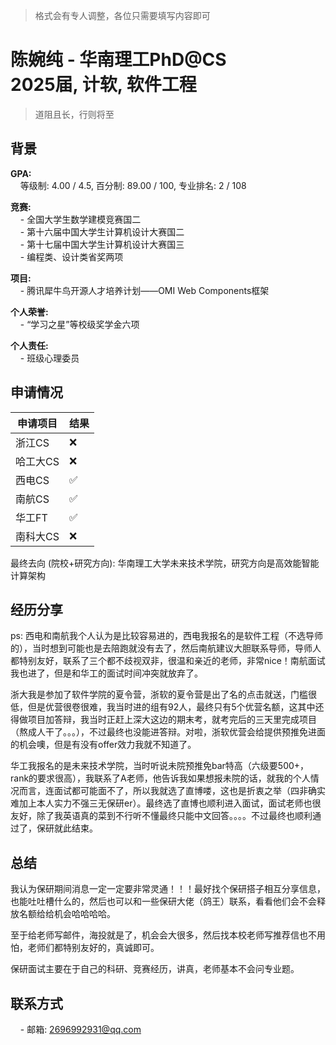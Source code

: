 > 格式会有专人调整，各位只需要填写内容即可

# 陈婉纯 - 华南理工PhD@CS<br>2025届, 计软, 软件工程
> 道阻且长，行则将至<br>

## 背景
**GPA:**<br>
&nbsp;&nbsp;&nbsp;&nbsp;等级制: 4.00 / 4.5, 百分制: 89.00 / 100, 专业排名: 2 / 108

**竞赛:**<br>
&nbsp;&nbsp;&nbsp;&nbsp;- 全国大学生数学建模竞赛国二<br>
&nbsp;&nbsp;&nbsp;&nbsp;- 第十六届中国大学生计算机设计大赛国二<br>
&nbsp;&nbsp;&nbsp;&nbsp;- 第十七届中国大学生计算机设计大赛国三<br>
&nbsp;&nbsp;&nbsp;&nbsp;- 编程类、设计类省奖两项<br>

**项目:**<br>
&nbsp;&nbsp;&nbsp;&nbsp;- 腾讯犀牛鸟开源人才培养计划——OMI Web Components框架<br>

**个人荣誉:**<br>
&nbsp;&nbsp;&nbsp;&nbsp;- “学习之星”等校级奖学金六项<br>

**个人责任:**<br>
&nbsp;&nbsp;&nbsp;&nbsp;- 班级心理委员<br>

## 申请情况
|  申请项目   | 结果 |
|  ----  | ----  |
| 浙江CS  | ❌ |
| 哈工大CS  | ❌ |
| 西电CS  | ✅ |
| 南航CS  | ✅ |
| 华工FT  | ✅ |
| 南科大CS  | ❌ |

最终去向 (院校+研究方向): 华南理工大学未来技术学院，研究方向是高效能智能计算架构


## 经历分享
ps: 
西电和南航我个人认为是比较容易进的，西电我报名的是软件工程（不选导师的），当时想到可能也是去陪跑就没有去了，然后南航建议大胆联系导师，导师人都特别友好，联系了三个都不歧视双非，很温和亲近的老师，非常nice！南航面试我也进了，但是和华工的面试时间冲突就放弃了。

浙大我是参加了软件学院的夏令营，浙软的夏令营是出了名的点击就送，门槛很低，但是优营很卷很难，我当时进的组有92人，最终只有5个优营名额，这其中还得做项目加答辩，我当时正赶上深大这边的期末考，就考完后的三天里完成项目（熬成人干了。。。），不过最终也没能进答辩。对啦，浙软优营会给提供预推免进面的机会噢，但是有没有offer效力我就不知道了。

华工我报名的是未来技术学院，当时听说未院预推免bar特高（六级要500+，rank的要求很高），我联系了A老师，他告诉我如果想报未院的话，就我的个人情况而言，连面试都可能面不了，所以我就选了直博喽，这也是折衷之举（四非确实难加上本人实力不强三无保研er）。最终选了直博也顺利进入面试，面试老师也很友好，除了我英语真的菜到不行听不懂最终只能中文回答。。。。不过最终也顺利通过了，保研就此结束。

## 总结
我认为保研期间消息一定一定要非常灵通！！！最好找个保研搭子相互分享信息，也能吐吐槽什么的，然后也可以和一些保研大佬（鸽王）联系，看看他们会不会释放名额给给机会哈哈哈哈。

至于给老师写邮件，海投就是了，机会会大很多，然后找本校老师写推荐信也不用怕，老师们都特别友好的，真诚即可。

保研面试主要在于自己的科研、竞赛经历，讲真，老师基本不会问专业题。


## 联系方式
&nbsp;&nbsp;&nbsp;&nbsp;- 邮箱: 2696992931@qq.com<br>
